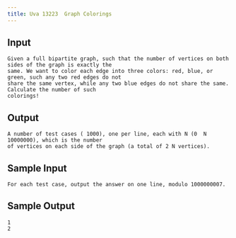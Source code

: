 ```yaml
---
title: Uva 13223  Graph Colorings
---
```



## Input

```text
Given a full bipartite graph, such that the number of vertices on both sides of the graph is exactly the
same. We want to color each edge into three colors: red, blue, or green, such any two red edges do not
share the same vertex, while any two blue edges do not share the same. Calculate the number of such
colorings!
```

## Output

```text
A number of test cases ( 1000), one per line, each with N (0  N  10000000), which is the number
of vertices on each side of the graph (a total of 2 N vertices).

```

## Sample Input

```text
For each test case, output the answer on one line, modulo 1000000007.

```

## Sample Output

```text
1
2

```

